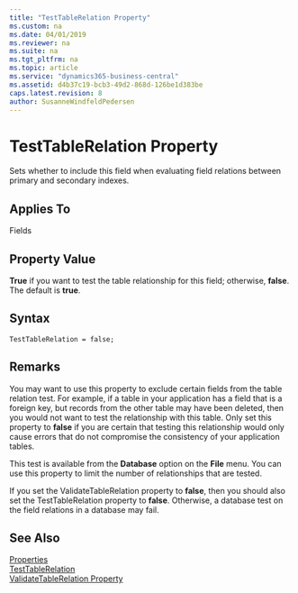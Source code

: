 ```yaml
---
title: "TestTableRelation Property"
ms.custom: na
ms.date: 04/01/2019
ms.reviewer: na
ms.suite: na
ms.tgt_pltfrm: na
ms.topic: article
ms.service: "dynamics365-business-central"
ms.assetid: d4b37c19-bcb3-49d2-868d-126be1d383be
caps.latest.revision: 8
author: SusanneWindfeldPedersen
---
```


 

# TestTableRelation Property
Sets whether to include this field when evaluating field relations between primary and secondary indexes.  
  
## Applies To  
 Fields  
  
## Property Value  
 **True** if you want to test the table relationship for this field; otherwise, **false**. The default is **true**.  

## Syntax
```
TestTableRelation = false;
```
  
## Remarks  
 You may want to use this property to exclude certain fields from the table relation test. For example, if a table in your application has a field that is a foreign key, but records from the other table may have been deleted, then you would not want to test the relationship with this table. Only set this property to **false** if you are certain that testing this relationship would only cause errors that do not compromise the consistency of your application tables.  
  
 This test is available from the **Database** option on the **File** menu. You can use this property to limit the number of relationships that are tested.  
  
 If you set the ValidateTableRelation property to **false**, then you should also set the TestTableRelation property to **false**. Otherwise, a database test on the field relations in a database may fail.  
  
## See Also  
[Properties](devenv-properties.md)   
 [TestTableRelation](devenv-testtablerelation-property.md)   
 [ValidateTableRelation Property](devenv-validatetablerelation-property.md)